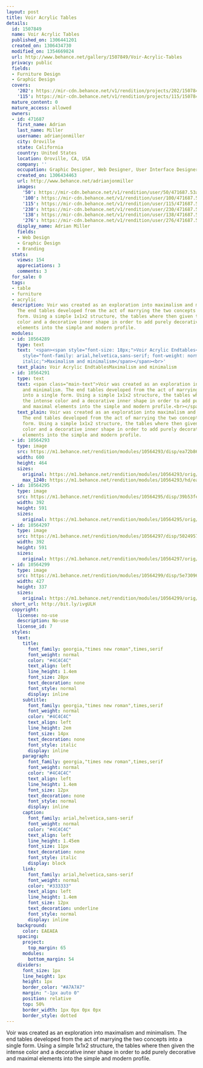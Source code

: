 ```yaml
---
layout: post
title: Voir Acrylic Tables
details:
  id: 1507849
  name: Voir Acrylic Tables
  published_on: 1306441201
  created_on: 1306434730
  modified_on: 1354669824
  url: http://www.behance.net/gallery/1507849/Voir-Acrylic-Tables
  privacy: public
  fields:
  - Furniture Design
  - Graphic Design
  covers:
    '202': https://mir-cdn.behance.net/v1/rendition/projects/202/1507849.544bf972ba1d7.jpg
    '115': https://mir-cdn.behance.net/v1/rendition/projects/115/1507849.544bf972ba1d7.jpg
  mature_content: 0
  mature_access: allowed
  owners:
  - id: 471687
    first_name: Adrian
    last_name: Miller
    username: adrianjonmiller
    city: Oroville
    state: California
    country: United States
    location: Oroville, CA, USA
    company: ''
    occupation: Graphic Designer, Web Designer, User Interface Designer
    created_on: 1306434463
    url: http://www.behance.net/adrianjonmiller
    images:
      '50': https://mir-cdn.behance.net/v1/rendition/user/50/471687.53ae5ee168bc1.png
      '100': https://mir-cdn.behance.net/v1/rendition/user/100/471687.53ae5ee168bc1.png
      '115': https://mir-cdn.behance.net/v1/rendition/user/115/471687.53ae5ee168bc1.png
      '230': https://mir-cdn.behance.net/v1/rendition/user/230/471687.53ae5ee168bc1.png
      '138': https://mir-cdn.behance.net/v1/rendition/user/138/471687.53ae5ee168bc1.png
      '276': https://mir-cdn.behance.net/v1/rendition/user/276/471687.53ae5ee168bc1.png
    display_name: Adrian Miller
    fields:
    - Web Design
    - Graphic Design
    - Branding
  stats:
    views: 154
    appreciations: 3
    comments: 3
  for_sale: 0
  tags:
  - table
  - furniture
  - acrylic
  description: Voir was created as an exploration into maximalism and minimalism.
    The end tables developed from the act of marrying the two concepts into a single
    form. Using a simple 1x1x2 structure, the tables where then given the intense
    color and a decorative inner shape in order to add purely decorative and maximal
    elements into the simple and modern profile.
  modules:
  - id: 10564289
    type: text
    text: '<span><span style="font-size: 18px;">Voir Acrylic Endtables</span></span><br><span><span
      style="font-family: arial,helvetica,sans-serif; font-weight: normal; font-style:
      italic;">Maximalism and minimalism</span></span><br>'
    text_plain: Voir Acrylic EndtablesMaximalism and minimalism
  - id: 10564291
    type: text
    text: <span class="main-text">Voir was created as an exploration into maximalism
      and minimalism. The end tables developed from the act of marrying the two concepts
      into a single form. Using a simple 1x1x2 structure, the tables where then given
      the intense color and a decorative inner shape in order to add purely decorative
      and maximal elements into the simple and modern profile.<br></span>
    text_plain: Voir was created as an exploration into maximalism and minimalism.
      The end tables developed from the act of marrying the two concepts into a single
      form. Using a simple 1x1x2 structure, the tables where then given the intense
      color and a decorative inner shape in order to add purely decorative and maximal
      elements into the simple and modern profile.
  - id: 10564293
    type: image
    src: https://m1.behance.net/rendition/modules/10564293/disp/ea72b86f7d131ad37d579de1a1456f7a.jpg
    width: 600
    height: 464
    sizes:
      original: https://m1.behance.net/rendition/modules/10564293/orig/ea72b86f7d131ad37d579de1a1456f7a.jpg
      max_1240: https://m1.behance.net/rendition/modules/10564293/hd/ea72b86f7d131ad37d579de1a1456f7a.jpg
  - id: 10564295
    type: image
    src: https://m1.behance.net/rendition/modules/10564295/disp/39b53fe7617b131fa3abdcdef0200db1.jpg
    width: 392
    height: 591
    sizes:
      original: https://m1.behance.net/rendition/modules/10564295/orig/39b53fe7617b131fa3abdcdef0200db1.jpg
  - id: 10564297
    type: image
    src: https://m1.behance.net/rendition/modules/10564297/disp/5024957f18feea0ead0db965c9bd538c.jpg
    width: 392
    height: 591
    sizes:
      original: https://m1.behance.net/rendition/modules/10564297/orig/5024957f18feea0ead0db965c9bd538c.jpg
  - id: 10564299
    type: image
    src: https://m1.behance.net/rendition/modules/10564299/disp/5e73096a95e4b9326cd04b486c44b0e6.jpg
    width: 427
    height: 337
    sizes:
      original: https://m1.behance.net/rendition/modules/10564299/orig/5e73096a95e4b9326cd04b486c44b0e6.jpg
  short_url: http://bit.ly/ivgULH
  copyright:
    license: no-use
    description: No-use
    license_id: 7
  styles:
    text:
      title:
        font_family: georgia,"times new roman",times,serif
        font_weight: normal
        color: "#4C4C4C"
        text_align: left
        line_height: 1.4em
        font_size: 28px
        text_decoration: none
        font_style: normal
        display: inline
      subtitle:
        font_family: georgia,"times new roman",times,serif
        font_weight: normal
        color: "#4C4C4C"
        text_align: left
        line_height: 2em
        font_size: 14px
        text_decoration: none
        font_style: italic
        display: inline
      paragraph:
        font_family: georgia,"times new roman",times,serif
        font_weight: normal
        color: "#4C4C4C"
        text_align: left
        line_height: 1.4em
        font_size: 12px
        text_decoration: none
        font_style: normal
        display: inline
      caption:
        font_family: arial,helvetica,sans-serif
        font_weight: normal
        color: "#4C4C4C"
        text_align: left
        line_height: 1.45em
        font_size: 11px
        text_decoration: none
        font_style: italic
        display: block
      link:
        font_family: arial,helvetica,sans-serif
        font_weight: normal
        color: "#333333"
        text_align: left
        line_height: 1.4em
        font_size: 12px
        text_decoration: underline
        font_style: normal
        display: inline
    background:
      color: EAEAEA
    spacing:
      project:
        top_margin: 65
      modules:
        bottom_margin: 54
    dividers:
      font_size: 1px
      line_height: 1px
      height: 1px
      border_color: "#A7A7A7"
      margin: "-1px auto 0"
      position: relative
      top: 50%
      border_width: 1px 0px 0px 0px
      border_style: dotted
---
```


Voir was created as an exploration into maximalism and minimalism. The end tables developed from the act of marrying the two concepts into a single form. Using a simple 1x1x2 structure, the tables where then given the intense color and a decorative inner shape in order to add purely decorative and maximal elements into the simple and modern profile.
